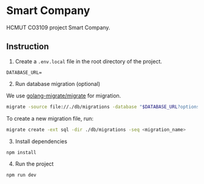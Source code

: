 # Smart Company

HCMUT CO3109 project Smart Company.

## Instruction

1. Create a `.env.local` file in the root directory of the project.

```env
DATABASE_URL=
```

2. Run database migration (optional)

We use [golang-migrate/migrate](https://github.com/golang-migrate/migrate) for migration.

```sh
migrate -source file://./db/migrations -database "$DATABASE_URL?options=endpoint%3D[endpoint_id]" up
```

To create a new migration file, run:

```sh
migrate create -ext sql -dir ./db/migrations -seq <migration_name>
```

3. Install dependencies

```sh
npm install
```

4. Run the project

```sh
npm run dev
```
